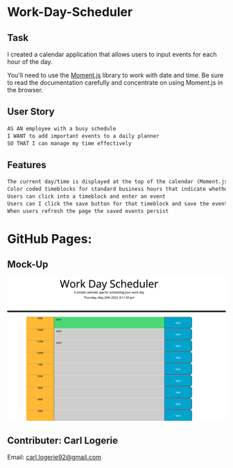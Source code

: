 # Work-Day-Scheduler

## Task

I created a calendar application that allows users to input events for each hour of the day.

You'll need to use the [Moment.js](https://momentjs.com/) library to work with date and time. Be sure to read the documentation carefully and concentrate on using Moment.js in the browser.

## User Story

```md
AS AN employee with a busy schedule
I WANT to add important events to a daily planner
SO THAT I can manage my time effectively
```

## Features

```md
The current day/time is displayed at the top of the calendar (Moment.js)
Color coded timeblocks for standard business hours that indicate whether it's in the past present or future
Users can click into a timeblock and enter an event
Users can I click the save button for that timeblock and save the event in local storage
When users refresh the page the saved events persist
```

# GitHub Pages:


## Mock-Up

![A user clicks on slots on the color-coded calendar and edits the events.](./Assets/images/workdayscheduler.png)

## Contributer: Carl Logerie

Email: carl.logerie92@gmail.com